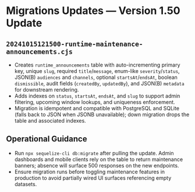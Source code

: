 # Migrations Updates — Version 1.50 Update

## `20241015121500-runtime-maintenance-announcements.cjs`
- Creates `runtime_announcements` table with auto-incrementing primary key, unique `slug`, required `title`/`message`, enum-like
  `severity`/`status`, JSON(B) `audiences` and `channels`, optional `startsAt`/`endsAt`, boolean `dismissible`, audit fields
  (`createdBy`, `updatedBy`), and JSON(B) `metadata` for downstream rendering.
- Adds indexes on `status`, `startsAt`, `endsAt`, and `slug` to support admin filtering, upcoming window lookups, and uniqueness
  enforcement.
- Migration is idempotent and compatible with PostgreSQL and SQLite (falls back to JSON when JSONB unavailable); down migration
  drops the table and associated indexes.

## Operational Guidance
- Run `npx sequelize-cli db:migrate` after pulling the update. Admin dashboards and mobile clients rely on the table to return
  maintenance banners; absence will surface 500 responses on the new endpoints.
- Ensure migration runs before toggling maintenance features in production to avoid partially wired UI surfaces referencing empty
  datasets.
